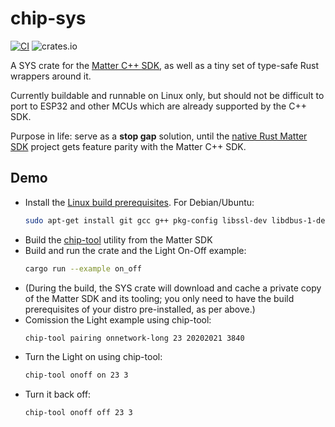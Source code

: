 # chip-sys

[![CI](https://github.com/ivmarkov/chip-sys/actions/workflows/ci.yml/badge.svg)](https://github.com/ivmarkov/chip-sys/actions/workflows/ci.yml)
![crates.io](https://img.shields.io/crates/v/chip-sys.svg)

A SYS crate for the [Matter C++ SDK](https://github.com/project-chip/connectedhomeip), as well as a tiny set of type-safe Rust wrappers around it.

Currently buildable and runnable on Linux only, but should not be difficult to port to ESP32 and other MCUs which are already supported by the C++ SDK.

Purpose in life: serve as a **stop gap** solution, until the [native Rust Matter SDK](https://github.com/project-chip/matter-rs) project gets feature parity with the Matter C++ SDK.

## Demo
* Install the [Linux build prerequisites](https://github.com/project-chip/connectedhomeip/blob/master/docs/guides/BUILDING.md#installing-prerequisites-on-linux). For Debian/Ubuntu:
  ```sh
  sudo apt-get install git gcc g++ pkg-config libssl-dev libdbus-1-dev libglib2.0-dev libavahi-client-dev ninja-build python3-venv python3-dev python3-pip unzip libgirepository1.0-dev libcairo2-dev libreadline-dev
  ```
* Build the [chip-tool](https://github.com/project-chip/connectedhomeip/tree/master/examples/chip-tool) utility from the Matter SDK
* Build and run the crate and the Light On-Off example: 
  ```sh
  cargo run --example on_off
  ```
* (During the build, the SYS crate will download and cache a private copy of the Matter SDK and its tooling; you only need to have the build prerequisites of your distro pre-installed, as per above.)
* Comission the Light example using chip-tool: 
  ```sh
  chip-tool pairing onnetwork-long 23 20202021 3840
  ```
* Turn the Light on using chip-tool: 
  ```sh
  chip-tool onoff on 23 3
  ```
* Turn it back off: 
  ```sh
  chip-tool onoff off 23 3
  ```
